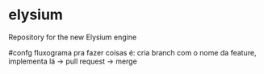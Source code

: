 # elysium
Repository for the new Elysium engine

#confg
fluxograma pra fazer coisas é: cria branch com o nome da feature, implementa lá -> pull request -> merge